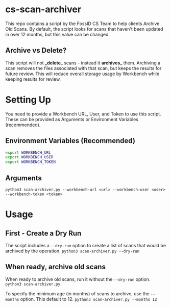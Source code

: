 # cs-scan-archiver
This repo contains a script by the FossID CS Team to help clients Archive Old Scans. 
By default, the script looks for scans that haven't been updated in over 12 months, but this value can be changed.

## Archive vs Delete?
This script will not **_delete**_ scans - instead it **archives**_ them. Archiving a scan removes the files associated with that scan, but keeps the results for future review. This will reduce overall storage usage by Workbench while keeping results for review.

# Setting Up
You need to provide a Workbench URL, User, and Token to use this script. 
These can be provided as Arguments or Environment Variables (recommended). 

## Environment Variables (Recommended)
``` sh
export WORKBENCH_URL
export WORKBENCH_USER
export WORKBENCH_TOKEN
```

## Arguments
`python3 scan-archiver.py --workbench-url <url> --workbench-user <user> --workbench-token <token>`

# Usage

## First - Create a Dry Run
The script includes a `--dry-run` option to create a list of scans that would be archived by the operation.
`python3 scan-archiver.py --dry-run`

## When ready, archive old scans
When ready to archive old scans, run it without the `--dry-run` option. 
`python3 scan-archiver.py`

To specify the minimum age (in months) of scans to archive, use the `--months` option. This default to 12.
`python3 scan-archiver.py --months 12`
